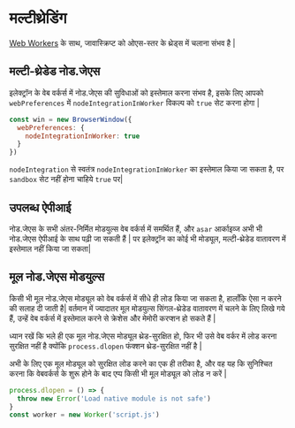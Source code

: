 # मल्टीथ्रेडिंग

[Web Workers][web-workers] के साथ, जावास्क्रिप्ट को ओएस-स्तर के थ्रेड्स में चलाना संभव है |

## मल्टी-थ्रेडेड नोड.जेएस

इलेक्ट्रॉन के वेब वर्कर्स में नोड.जेएस की सुविधाओं को इस्तेमाल करना संभव है, इसके लिए आपको `webPreferences` में `nodeIntegrationInWorker` विकल्प को `true` सेट करना होगा |

```javascript
const win = new BrowserWindow({
  webPreferences: {
    nodeIntegrationInWorker: true
  }
})
```

`nodeIntegration` से स्वतंत्र `nodeIntegrationInWorker` का इस्तेमाल किया जा सकता है, पर `sandbox` सेट नहीं होना चाहिये `true` पर|

## उपलब्ध ऐपीआई

नोड.जेएस के सभी अंतर-निर्मित मोडयुल्स वेब वर्कर्स में समर्थित हैं, और `asar` आर्काइव्ज अभी भी नोड.जेएस ऐपीआई के साथ पढ़ी जा सकती हैं | पर इलेक्ट्रॉन का कोई भी मोड्यूल, मल्टी-थ्रेडेड वातावरण में इस्तेमाल नहीं किया जा सकता|

## मूल नोड.जेएस मोडयुल्स

किसी भी मूल नोड.जेएस मोड्यूल को वेब वर्कर्स में सीधे ही लोड किया जा सकता है, हालाँकि ऐसा न करने की सलाह दी जाती है| वर्तमान में ज्यादातर मूल मोडयुल्स सिंगल-थ्रेडेड वातावरण में चलने के लिए लिखे गये हैं, उन्हें वेब वर्कर्स में इस्तेमाल करने से क्रेशेस और मेमोरी करप्शन हो सकते हैं |

ध्यान रखें कि भले ही एक मूल नोड.जेएस मोड्यूल थ्रेड-सुरक्षित हो, फिर भी उसे वेब वर्कर में लोड करना सुरक्षित नहीं है क्योंकि `process.dlopen` फंक्शन थ्रेड-सुरक्षित नहीं है |

अभी के लिए एक मूल मोड्यूल को सुरक्षित लोड करने का एक ही तरीका है, और वह यह कि सुनिश्चित करना कि वेबवर्कर्स के शुरू होने के बाद एप्प किसी भी मूल मोड्यूल को लोड न करें |

```javascript
process.dlopen = () => {
  throw new Error('Load native module is not safe')
}
const worker = new Worker('script.js')
```

[web-workers]: https://developer.mozilla.org/en/docs/Web/API/Web_Workers_API/Using_web_workers
